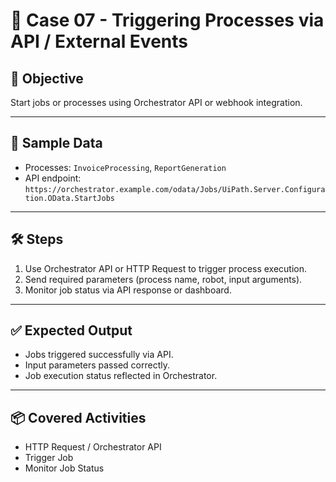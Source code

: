 # 📘 Case 07 - Triggering Processes via API / External Events

## 🎯 Objective
Start jobs or processes using Orchestrator API or webhook integration.

---

## 📝 Sample Data
- Processes: `InvoiceProcessing`, `ReportGeneration`  
- API endpoint: `https://orchestrator.example.com/odata/Jobs/UiPath.Server.Configuration.OData.StartJobs`  

---

## 🛠️ Steps
1. Use Orchestrator API or HTTP Request to trigger process execution.  
2. Send required parameters (process name, robot, input arguments).  
3. Monitor job status via API response or dashboard.  

---

## ✅ Expected Output
- Jobs triggered successfully via API.  
- Input parameters passed correctly.  
- Job execution status reflected in Orchestrator.  

---

## 📦 Covered Activities
- HTTP Request / Orchestrator API  
- Trigger Job  
- Monitor Job Status
